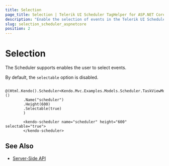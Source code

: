 ```yaml
---
title: Selection
page_title: Selection | Telerik UI Scheduler TagHelper for ASP.NET Core
description: "Enable the selection of events in the Telerik UI Scheduler TagHelper for ASP.NET Core (MVC 6 or ASP.NET Core MVC)."
slug: selection_scheduler_aspnetcore
position: 2
---
```


# Selection

The Scheduler supports enables the user to select events.

By default, the `selectable` option is disabled.

```cshtml
        @(Html.Kendo().Scheduler<Kendo.Mvc.Examples.Models.Scheduler.TaskViewModel>()
        .Name("scheduler")
        .Height(600)
        .Selectable(true)
        )
```
```tagHelper
        <kendo-scheduler name="scheduler" height="600" selectable="true">
        </kendo-scheduler>
```

## See Also

* [Server-Side API](/api/scheduler)
